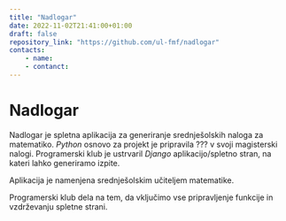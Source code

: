 ```yaml
---
title: "Nadlogar"
date: 2022-11-02T21:41:00+01:00
draft: false
repository_link: "https://github.com/ul-fmf/nadlogar"
contacts:
    - name:
    - contanct:
---
```


# Nadlogar

Nadlogar je spletna aplikacija za generiranje srednješolskih naloga za matematiko. *Python* osnovo za projekt je pripravila ??? v svoji magisterski nalogi. Programerski klub je ustrvaril *Django* aplikacijo/spletno stran, na kateri lahko generiramo izpite. 

Aplikacija je namenjena srednješolskim učiteljem matematike.

Programerski klub dela na tem, da vključimo vse pripravljenje funkcije in vzdrževanju spletne strani.
